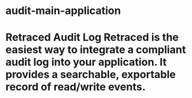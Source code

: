 # audit-main-application
# Retraced Audit Log  Retraced is the easiest way to integrate a compliant audit log into your application. It provides a searchable, exportable record of read/write events.
